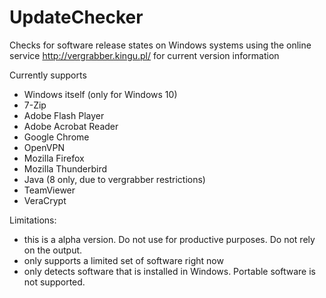 # UpdateChecker
Checks for software release states on Windows systems using the online service http://vergrabber.kingu.pl/ for current version information

Currently supports
* Windows itself (only for Windows 10)
* 7-Zip
* Adobe Flash Player
* Adobe Acrobat Reader
* Google Chrome
* OpenVPN
* Mozilla Firefox
* Mozilla Thunderbird
* Java (8 only, due to vergrabber restrictions)
* TeamViewer
* VeraCrypt

Limitations:
* this is a alpha version. Do not use for productive purposes. Do not rely on the output.
* only supports a limited set of software right now
* only detects software that is installed in Windows. Portable software is not supported.
